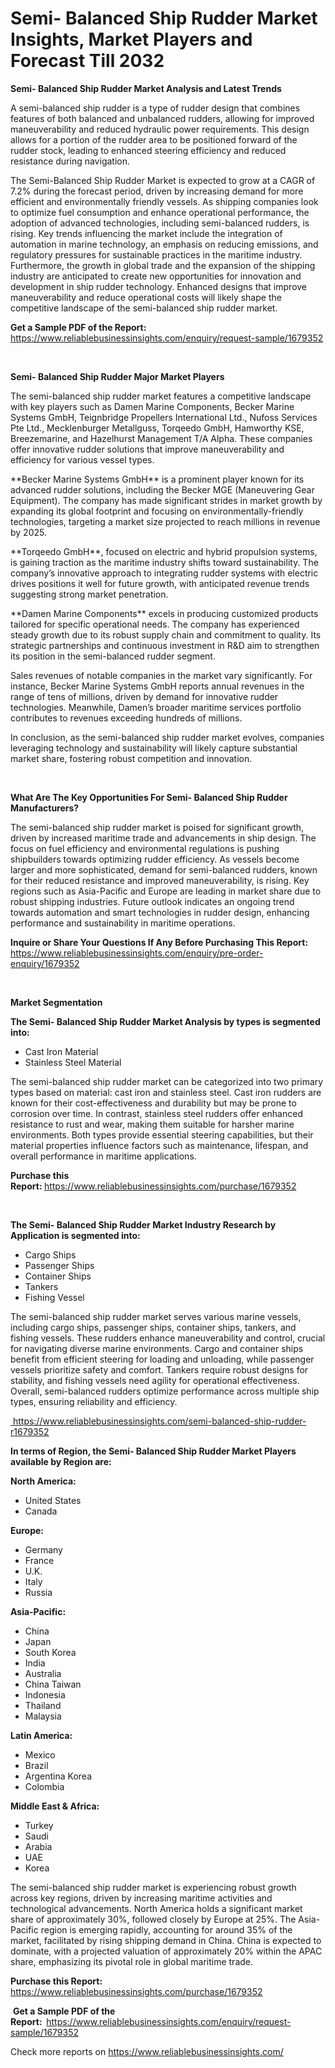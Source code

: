 <p><h1>Semi- Balanced Ship Rudder Market Insights, Market Players and Forecast Till 2032</h1></p><p><strong>Semi- Balanced Ship Rudder Market Analysis and Latest Trends</strong></p>
<p><p>A semi-balanced ship rudder is a type of rudder design that combines features of both balanced and unbalanced rudders, allowing for improved maneuverability and reduced hydraulic power requirements. This design allows for a portion of the rudder area to be positioned forward of the rudder stock, leading to enhanced steering efficiency and reduced resistance during navigation. </p><p>The Semi-Balanced Ship Rudder Market is expected to grow at a CAGR of 7.2% during the forecast period, driven by increasing demand for more efficient and environmentally friendly vessels. As shipping companies look to optimize fuel consumption and enhance operational performance, the adoption of advanced technologies, including semi-balanced rudders, is rising. Key trends influencing the market include the integration of automation in marine technology, an emphasis on reducing emissions, and regulatory pressures for sustainable practices in the maritime industry. Furthermore, the growth in global trade and the expansion of the shipping industry are anticipated to create new opportunities for innovation and development in ship rudder technology. Enhanced designs that improve maneuverability and reduce operational costs will likely shape the competitive landscape of the semi-balanced ship rudder market.</p></p>
<p><strong>Get a Sample PDF of the Report:&nbsp;</strong> <a href="https://www.reliablebusinessinsights.com/enquiry/request-sample/1679352?utm_campaign=3213&utm_medium=2&utm_source=Github&utm_content=ia&utm_term=24032025&utm_id=semi-balanced-ship-rudder">https://www.reliablebusinessinsights.com/enquiry/request-sample/1679352</a></p>
<p>&nbsp;</p>
<p><strong>Semi- Balanced Ship Rudder Major Market Players</strong></p>
<p><p>The semi-balanced ship rudder market features a competitive landscape with key players such as Damen Marine Components, Becker Marine Systems GmbH, Teignbridge Propellers International Ltd., Nufoss Services Pte Ltd., Mecklenburger Metallguss, Torqeedo GmbH, Hamworthy KSE, Breezemarine, and Hazelhurst Management T/A Alpha. These companies offer innovative rudder solutions that improve maneuverability and efficiency for various vessel types.</p><p>**Becker Marine Systems GmbH** is a prominent player known for its advanced rudder solutions, including the Becker MGE (Maneuvering Gear Equipment). The company has made significant strides in market growth by expanding its global footprint and focusing on environmentally-friendly technologies, targeting a market size projected to reach millions in revenue by 2025.</p><p>**Torqeedo GmbH**, focused on electric and hybrid propulsion systems, is gaining traction as the maritime industry shifts toward sustainability. The company’s innovative approach to integrating rudder systems with electric drives positions it well for future growth, with anticipated revenue trends suggesting strong market penetration.</p><p>**Damen Marine Components** excels in producing customized products tailored for specific operational needs. The company has experienced steady growth due to its robust supply chain and commitment to quality. Its strategic partnerships and continuous investment in R&D aim to strengthen its position in the semi-balanced rudder segment.</p><p>Sales revenues of notable companies in the market vary significantly. For instance, Becker Marine Systems GmbH reports annual revenues in the range of tens of millions, driven by demand for innovative rudder technologies. Meanwhile, Damen’s broader maritime services portfolio contributes to revenues exceeding hundreds of millions.</p><p>In conclusion, as the semi-balanced ship rudder market evolves, companies leveraging technology and sustainability will likely capture substantial market share, fostering robust competition and innovation.</p></p>
<p>&nbsp;</p>
<p><strong>What Are The Key Opportunities For Semi- Balanced Ship Rudder Manufacturers?</strong></p>
<p><p>The semi-balanced ship rudder market is poised for significant growth, driven by increased maritime trade and advancements in ship design. The focus on fuel efficiency and environmental regulations is pushing shipbuilders towards optimizing rudder efficiency. As vessels become larger and more sophisticated, demand for semi-balanced rudders, known for their reduced resistance and improved maneuverability, is rising. Key regions such as Asia-Pacific and Europe are leading in market share due to robust shipping industries. Future outlook indicates an ongoing trend towards automation and smart technologies in rudder design, enhancing performance and sustainability in maritime operations.</p></p>
<p><strong>Inquire or Share Your Questions If Any Before Purchasing This Report:</strong> <a href="https://www.reliablebusinessinsights.com/enquiry/pre-order-enquiry/1679352?utm_campaign=3213&utm_medium=2&utm_source=Github&utm_content=ia&utm_term=24032025&utm_id=semi-balanced-ship-rudder">https://www.reliablebusinessinsights.com/enquiry/pre-order-enquiry/1679352</a></p>
<p>&nbsp;</p>
<p><strong>Market Segmentation</strong></p>
<p><strong>The Semi- Balanced Ship Rudder Market Analysis by types is segmented into:</strong></p>
<p><ul><li>Cast Iron Material</li><li>Stainless Steel Material</li></ul></p>
<p><p>The semi-balanced ship rudder market can be categorized into two primary types based on material: cast iron and stainless steel. Cast iron rudders are known for their cost-effectiveness and durability but may be prone to corrosion over time. In contrast, stainless steel rudders offer enhanced resistance to rust and wear, making them suitable for harsher marine environments. Both types provide essential steering capabilities, but their material properties influence factors such as maintenance, lifespan, and overall performance in maritime applications.</p></p>
<p><strong>Purchase this Report:&nbsp;</strong><a href="https://www.reliablebusinessinsights.com/purchase/1679352?utm_campaign=3213&utm_medium=2&utm_source=Github&utm_content=ia&utm_term=24032025&utm_id=semi-balanced-ship-rudder">https://www.reliablebusinessinsights.com/purchase/1679352</a></p>
<p>&nbsp;</p>
<p><strong>The Semi- Balanced Ship Rudder Market Industry Research by Application is segmented into:</strong></p>
<p><ul><li>Cargo Ships</li><li>Passenger Ships</li><li>Container Ships</li><li>Tankers</li><li>Fishing Vessel</li></ul></p>
<p><p>The semi-balanced ship rudder market serves various marine vessels, including cargo ships, passenger ships, container ships, tankers, and fishing vessels. These rudders enhance maneuverability and control, crucial for navigating diverse marine environments. Cargo and container ships benefit from efficient steering for loading and unloading, while passenger vessels prioritize safety and comfort. Tankers require robust designs for stability, and fishing vessels need agility for operational effectiveness. Overall, semi-balanced rudders optimize performance across multiple ship types, ensuring reliability and efficiency.</p></p>
<p><a href="https://www.reliablebusinessinsights.com/semi-balanced-ship-rudder-r1679352?utm_campaign=3213&utm_medium=2&utm_source=Github&utm_content=ia&utm_term=24032025&utm_id=semi-balanced-ship-rudder">&nbsp;https://www.reliablebusinessinsights.com/semi-balanced-ship-rudder-r1679352</a></p>
<p><strong>In terms of Region, the Semi- Balanced Ship Rudder Market Players available by Region are:</strong></p>
<p>
    <p> <strong> North America: </strong>
        <ul>
            <li>United States</li>
            <li>Canada</li>
        </ul>
        </p> 
    <p> <strong> Europe: </strong>
        <ul>
            <li>Germany</li>
            <li>France</li>
            <li>U.K.</li>
            <li>Italy</li>
            <li>Russia</li>
        </ul>
        </p> 
    <p> <strong> Asia-Pacific: </strong>
        <ul>
            <li>China</li>
            <li>Japan</li>
            <li>South Korea</li>
            <li>India</li>
            <li>Australia</li>
            <li>China Taiwan</li>
            <li>Indonesia</li>
            <li>Thailand</li>
            <li>Malaysia</li>
        </ul>
        </p> 
    <p> <strong> Latin America: </strong>
        <ul>
            <li>Mexico</li>
            <li>Brazil</li>
            <li>Argentina Korea</li>
            <li>Colombia</li>
        </ul>
        </p> 
    <p> <strong> Middle East & Africa: </strong>
        <ul>
            <li>Turkey</li>
            <li>Saudi</li>
            <li>Arabia</li>
            <li>UAE</li>
            <li>Korea</li>
        </ul>
    </p>
    </p>
<p><p>The semi-balanced ship rudder market is experiencing robust growth across key regions, driven by increasing maritime activities and technological advancements. North America holds a significant market share of approximately 30%, followed closely by Europe at 25%. The Asia-Pacific region is emerging rapidly, accounting for around 35% of the market, facilitated by rising shipping demand in China. China is expected to dominate, with a projected valuation of approximately 20% within the APAC share, emphasizing its pivotal role in global maritime trade.</p></p>
<p><strong>Purchase this Report: </strong><a href="https://www.reliablebusinessinsights.com/purchase/1679352?utm_campaign=3213&utm_medium=2&utm_source=Github&utm_content=ia&utm_term=24032025&utm_id=semi-balanced-ship-rudder">https://www.reliablebusinessinsights.com/purchase/1679352</a></p>
<p>&nbsp;<strong>Get a Sample PDF of the Report:&nbsp;&nbsp;</strong><a href="https://www.reliablebusinessinsights.com/enquiry/request-sample/1679352?utm_campaign=3213&utm_medium=2&utm_source=Github&utm_content=ia&utm_term=24032025&utm_id=semi-balanced-ship-rudder">https://www.reliablebusinessinsights.com/enquiry/request-sample/1679352</a></p>
<p><strong></strong></p>
<p>Check more reports on <a href="https://www.reliablebusinessinsights.com/?utm_campaign=3213&utm_medium=2&utm_source=Github&utm_content=ia&utm_term=24032025&utm_id=semi-balanced-ship-rudder">https://www.reliablebusinessinsights.com/</a></p>